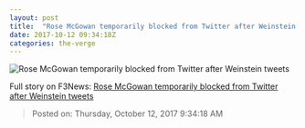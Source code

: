 ```yaml
---
layout: post
title:  "Rose McGowan temporarily blocked from Twitter after Weinstein tweets"
date: 2017-10-12 09:34:18Z
categories: the-verge
---
```


![Rose McGowan temporarily blocked from Twitter after Weinstein tweets](https://cdn0.vox-cdn.com/thumbor/wf1-UFFipFREUv3wTVkqA8x093E=/0x215:3000x1786/fit-in/1200x630/cdn2.vox-cdn.com/uploads/chorus_asset/file/9445165/666658916.jpg)




Full story on F3News: [Rose McGowan temporarily blocked from Twitter after Weinstein tweets](http://www.f3nws.com/n/hXzvyE)

> Posted on: Thursday, October 12, 2017 9:34:18 AM
